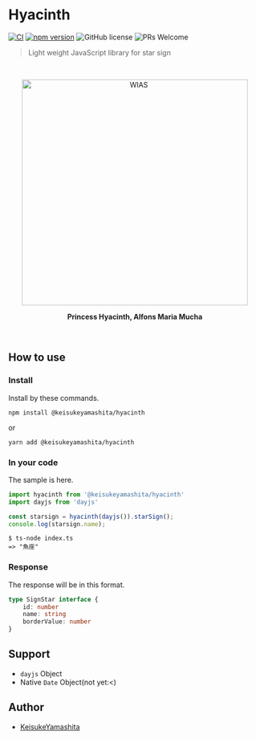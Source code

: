 # Hyacinth

[![CI](https://github.com/KeisukeYamashita/hyacinth/workflows/Test/badge.svg)](https://github.com/KeisukeYamashita/hyacinth/actions)
[![npm version](https://badge.fury.io/js/%40keisukeyamashita%2Fhyacinth.svg)](https://badge.fury.io/js/%40keisukeyamashita%2Fhyacinth)
![GitHub license](https://img.shields.io/badge/license-MIT-blue.svg)
![PRs Welcome](https://img.shields.io/badge/PRs-welcome-brightgreen.svg)

> Light weight JavaScript library for star sign

<br />
    <p align="center"><a href="#" target="_blank" rel="noopener noreferrer"><img width="450"src="https://cdn11.bigcommerce.com/s-rmoyg9wwxo/images/stencil/1280x1280/products/982/3011/princess-hyacinth-museum-edition-lithograph-alphonse-mucha__30862.1496030252.jpg?c=2&imbypass=on" alt="WIAS"></a></p>
    <p align="center"><b>Princess Hyacinth, Alfons Maria Mucha</b></p>
<br />

## How to use

### Install

Install by these commands.

```
npm install @keisukeyamashita/hyacinth
```

or

```
yarn add @keisukeyamashita/hyacinth
```


### In your code

The sample is here.

```typescript
import hyacinth from '@keisukeyamashita/hyacinth'
import dayjs from 'dayjs'

const starsign = hyacinth(dayjs()).starSign();
console.log(starsign.name);
```

```terminal
$ ts-node index.ts
=> "魚座"
```

### Response

The response will be in this format.

```typescript
type SignStar interface {
    id: number
    name: string
    borderValue: number
}
```

## Support

* `dayjs` Object
* Native `Date` Object(not yet:<)

## Author

* [KeisukeYamashita](https://github.com/KeisukeYamashita)
